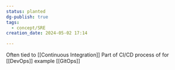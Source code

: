 ```yaml
---
status: planted
dg-publish: true
tags:
  - concept/SRE
creation_date: 2024-05-02 17:14

---
```

Often tied to [[Continuous Integration]]
Part of CI/CD process of for [[DevOps]] example [[GitOps]]